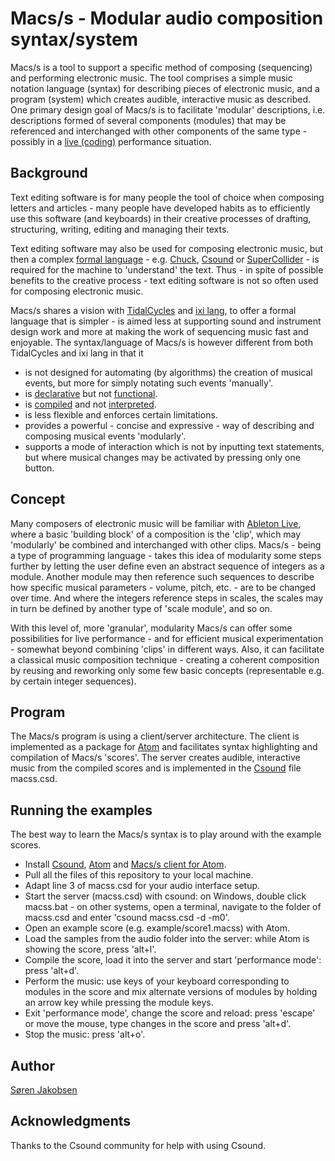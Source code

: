 # Macs/s - Modular audio composition syntax/system

Macs/s is a tool to support a specific method of composing (sequencing) and performing electronic music. The tool comprises a simple music notation language (syntax) for describing pieces of electronic music, and a program (system) which creates audible, interactive music as described. One primary design goal of Macs/s is to facilitate 'modular' descriptions, i.e. descriptions formed of several components (modules) that may be referenced and interchanged with other components of the same type - possibly in a [live (coding)](https://en.wikipedia.org/wiki/Live_coding) performance situation.

## Background

Text editing software is for many people the tool of choice when composing letters and articles - many people have developed habits as to efficiently use this software (and keyboards) in their creative processes of drafting, structuring, writing, editing and managing their texts.

Text editing software may also be used for composing electronic music, but then a complex [formal language](https://en.wikipedia.org/wiki/Formal_language) - e.g. [Chuck](http://chuck.cs.princeton.edu/), [Csound](http://www.csounds.com/) or [SuperCollider](https://supercollider.github.io/) - is required for the machine to 'understand' the text. Thus - in spite of possible benefits to the creative process - text editing software is not so often used for composing electronic music.

Macs/s shares a vision with [TidalCycles](https://tidalcycles.org/) and [ixi lang](https://en.wikipedia.org/wiki/Ixi_lang), to offer a formal language that is simpler - is aimed less at supporting sound and instrument design work and more at making the work of sequencing music fast and enjoyable. The syntax/language of Macs/s is however different from both TidalCycles and ixi lang in that it

* is not designed for automating (by algorithms) the creation of musical events, but more for simply notating such events 'manually'.
* is [declarative](https://en.wikipedia.org/wiki/Declarative_programming) but not [functional](https://en.wikipedia.org/wiki/Functional_programming).
* is [compiled](https://en.wikipedia.org/wiki/Compiler) and not [interpreted](https://en.wikipedia.org/wiki/Interpreter_computing).
* is less flexible and enforces certain limitations.
* provides a powerful - concise and expressive - way of describing and composing musical events 'modularly'.
* supports a mode of interaction which is not by inputting text statements, but where musical changes may be activated by pressing only one button.

## Concept

Many composers of electronic music will be familiar with [Ableton Live](https://www.ableton.com/), where a basic 'building block' of a composition is the 'clip', which may 'modularly' be combined and interchanged with other clips. Macs/s - being a type of programming language - takes this idea of modularity some steps further by letting the user define even an abstract sequence of integers as a module. Another module may then reference such sequences to describe how specific musical parameters - volume, pitch, etc. - are to be changed over time. And where the integers reference steps in scales, the scales may in turn be defined by another type of 'scale module', and so on.

With this level of, more 'granular', modularity Macs/s can offer some possibilities for live performance - and for efficient musical experimentation - somewhat beyond combining 'clips' in different ways. Also, it can facilitate a classical music composition technique - creating a coherent composition by reusing and reworking only some few basic concepts (representable e.g. by certain integer sequences).

## Program

The Macs/s program is using a client/server architecture. The client is implemented as a package for [Atom](https://atom.io/) and facilitates syntax highlighting and compilation of Macs/s 'scores'. The server creates audible, interactive music from the compiled scores and is implemented in the [Csound](http://csound.com/) file macss.csd.

## Running the examples

The best way to learn the Macs/s syntax is to play around with the example scores.

* Install [Csound](http://csound.com/), [Atom](https://atom.io/) and [Macs/s client for Atom](https://github.com/sorenjakobsen/macss-client).
* Pull all the files of this repository to your local machine.
* Adapt line 3 of macss.csd for your audio interface setup.
* Start the server (macss.csd) with csound: on Windows, double click macss.bat - on other systems, open a terminal, navigate to the folder of macss.csd and enter 'csound macss.csd -d -m0'.
* Open an example score (e.g. example/score1.macss) with Atom.
* Load the samples from the audio folder into the server: while Atom is showing the score, press 'alt+l'.
* Compile the score, load it into the server and start 'performance mode': press 'alt+d'.
* Perform the music: use keys of your keyboard corresponding to modules in the score and mix alternate versions of modules by holding an arrow
key while pressing the module keys.
* Exit 'performance mode', change the score and reload: press 'escape' or move the mouse, type changes in the score and press 'alt+d'.
* Stop the music: press 'alt+o'.

## Author

[Søren Jakobsen](mailto:skj@jakobsen-it.dk)

## Acknowledgments

Thanks to the Csound community for help with using Csound.
